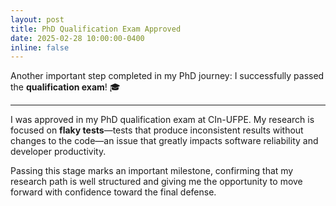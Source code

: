```yaml
---
layout: post
title: PhD Qualification Exam Approved
date: 2025-02-28 10:00:00-0400
inline: false
---
```


Another important step completed in my PhD journey: I successfully passed the **qualification exam**! 🎓  

---
I was approved in my PhD qualification exam at CIn-UFPE. My research is focused on **flaky tests**—tests that produce inconsistent results without changes to the code—an issue that greatly impacts software reliability and developer productivity.  

Passing this stage marks an important milestone, confirming that my research path is well structured and giving me the opportunity to move forward with confidence toward the final defense.

